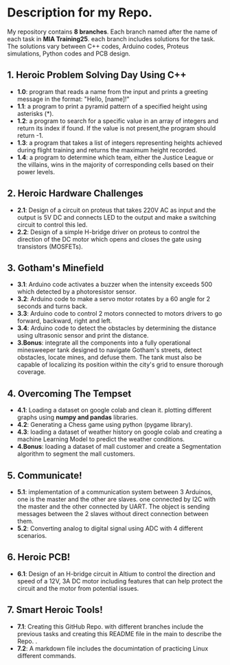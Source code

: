 # Description for my Repo.
My repository contains **8 branches**. Each branch named after the name of each task in **MIA Training25**. each branch includes solutions for the task. The solutions vary between C++ codes, Arduino codes, Proteus simulations, Python codes and PCB design.

## 1. Heroic Problem Solving Day Using C++
- **1.0**: program that reads a name from the input and prints a
 greeting message in the format: "Hello, [name]!"
- **1.1**: a program to print a pyramid pattern of a specified height using asterisks (*).
- **1.2**:  a program to search for a specific value in an array of integers and return its index if found. If the value is not present,the program should return -1.
- **1.3**:  a program that takes a list of integers representing heights achieved during flight training and returns the maximum height recorded.
- **1.4**: a program to determine which team, either the Justice League or the villains, wins in the majority of corresponding cells based on their power levels.


## 2. Heroic Hardware Challenges
- **2.1**:  Design of a circuit on proteus that takes 220V AC as input and the output is 5V DC and connects LED to the output and make a switching circuit to control this led.
- **2.2**: Design of a simple H-bridge driver on proteus to control the direction of the DC motor which opens and closes the gate using transistors (MOSFETs).

## 3. Gotham's Minefield
- **3.1**: Arduino code activates a buzzer when the intensity exceeds 500 which detected by a photoresistor sensor.
- **3.2**: Arduino code to make a servo motor rotates by a 60 angle for 2 seconds and turns back.
- **3.3**: Arduino code to control 2 motors connected to motors drivers to go forward, backward, right and left.
- **3.4**:  Arduino code to detect the obstacles by determining the distance using ultrasonic sensor and print the distance.
- **3.Bonus**: integrate all the components into a fully
operational minesweeper tank designed to navigate Gotham's streets, detect obstacles, locate mines, and defuse them. The tank must also be capable of localizing its position within the city's grid to ensure thorough coverage.

## 4. Overcoming The Tempset
- **4.1**: Loading a dataset on google colab and clean it. plotting different graphs using **numpy and pandas** libraries.
- **4.2**: Generating a Chess game using python (pygame library).
- **4.3**: loading a dataset of weather history on google colab and creating a machine Learning Model to predict the weather
conditions.
- **4.Bonus**: loading a dataset of mall customer and create a Segmentation algorithm to segment the mall customers.

## 5. Communicate!
- **5.1**: implementation of a communication system between 3 Arduinos, one is the master and the other are slaves. one connected by I2C with the master and the other connected by UART. The object is sending messages between the 2 slaves without direct connection between them.
- **5.2**: Converting analog to digital signal using ADC with 4 different scenarios.

## 6. Heroic PCB!
- **6.1**: Design of an H-bridge circuit in Altium to control the direction and speed of a 12V, 3A DC motor including features that can help protect the circuit and the motor from potential issues.

## 7. Smart Heroic Tools!
- **7.1**: Creating this GitHub Repo. with different branches include the previous tasks and creating this README file in the main to describe the Repo. .
- **7.2**: A markdown file includes the documintation of practicing Linux different commands.